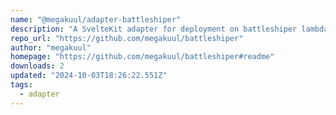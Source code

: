 ```yaml
---
name: "@megakuul/adapter-battleshiper"
description: "A SvelteKit adapter for deployment on battleshiper lambda infrastructure."
repo_url: "https://github.com/megakuul/battleshiper"
author: "megakuul"
homepage: "https://github.com/megakuul/battleshiper#readme"
downloads: 2
updated: "2024-10-03T18:26:22.551Z"
tags: 
  - adapter
---
```

